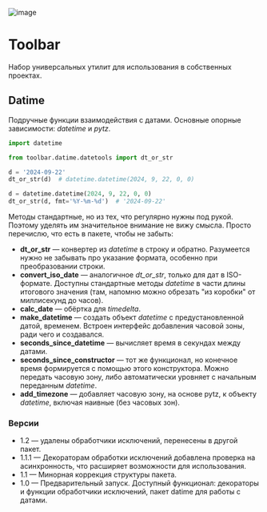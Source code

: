 ![image](https://img.shields.io/badge/Python-FFD43B?style=for-the-badge&logo=python&logoColor=blue)

# Toolbar

Набор универсальных утилит для использования в собственных проектах.

## Datime

Подручные функции взаимодействия с датами. Основные опорные зависимости:
*datetime* и *pytz*.

```python
import datetime

from toolbar.datime.datetools import dt_or_str

d = '2024-09-22'
dt_or_str(d)  # datetime.datetime(2024, 9, 22, 0, 0)

d = datetime.datetime(2024, 9, 22, 0, 0)
dt_or_str(d, fmt='%Y-%m-%d')  # '2024-09-22'
```

Методы стандартные, но из тех, что регулярно нужны под рукой. Поэтому уделять
им значительное внимание не вижу смысла. Просто перечислю, что есть в пакете,
чтобы не забыть:
* **dt_or_str** — конвертер из *datetime* в строку и обратно. Разумеется нужно
не забывать про указание формата, особенно при преобразовании строки.
* **convert_iso_date** — аналогичное *dt_or_str*, только для дат в ISO-формате.
Доступны стандартные методы *datetime* в части длины итогового значения (там, 
напомню можно обрезать "из коробки" от миллисекунд до часов).
* **calc_date** — обёртка для *timedelta*.
* **make_datetime** — создать объект *datetime* с предустановленной датой, 
временем. Встроен интерфейс добавления часовой зоны, ради чего и создавался.
* **seconds_since_datetime** — вычисляет время в секундах между датами.
* **seconds_since_constructor** — тот же функционал, но конечное время 
формируется с помощью этого конструктора. Можно передать часовую зону, либо
автоматически уровняет с начальным переданным *datetime*.
* **add_timezone** — добавляет часовую зону, на основе pytz, к объекту
*datetime*, включая наивные (без часовых зон).

### Версии

- 1.2 — удалены обработчики исключений, перенесены в другой пакет.
- 1.1.1 — Декораторам обработки исключений добавлена проверка на асинхронность, 
что расширяет возможности для использования.
- 1.1 — Минорная коррекция структуры пакета.
- 1.0 — Предварительный запуск. Доступный функционал: декораторы и функции 
обработчики исключений, пакет datime для работы с датами.